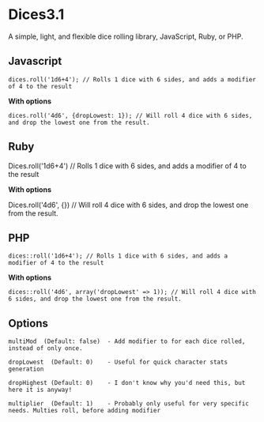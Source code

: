 Dices3.1
==============

A simple, light, and flexible dice rolling library, JavaScript, Ruby, or PHP.


Javascript
--------------

	dices.roll('1d6+4'); // Rolls 1 dice with 6 sides, and adds a modifier of 4 to the result

**With options**

	dices.roll('4d6', {dropLowest: 1}); // Will roll 4 dice with 6 sides, and drop the lowest one from the result.


Ruby
--------------

  Dices.roll('1d6+4') // Rolls 1 dice with 6 sides, and adds a modifier of 4 to the result

**With options**

  Dices.roll('4d6', {}) // Will roll 4 dice with 6 sides, and drop the lowest one from the result.


PHP
--------------

	dices::roll('1d6+4'); // Rolls 1 dice with 6 sides, and adds a modifier of 4 to the result

**With options**

	dices::roll('4d6', array('dropLowest' => 1)); // Will roll 4 dice with 6 sides, and drop the lowest one from the result.



Options
--------------

	multiMod  (Default: false)  - Add modifier to for each dice rolled, instead of only once.

	dropLowest  (Default: 0)    - Useful for quick character stats generation

	dropHighest (Default: 0)    - I don't know why you'd need this, but here it is anyway!

	multiplier  (Default: 1)    - Probably only useful for very specific needs. Multies roll, before adding modifier
